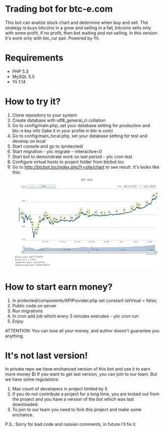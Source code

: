 Trading bot for btc-e.com
=========================

This bot can analize stock chart and determine when buy and sell.
The strategy is buys bitcoins in a grow and selling in a fall, bitcoins sells only with some profit, if no profit, then bot waiting and not selling.
In this version it's work only with btc_rur pair.
Powered by Yii.

Requirements
============
- PHP 5.3
- MySQL 5.5
- Yii 1.14

How to try it?
===============
1. Clone repository to your system
2. Create database with utf8_general_ci collation 
3. Go to config/main.php, set your database setting for production and btc-e key info (take it in your profile in btc-e.com)
4. Go to config/main_local.php, set your database setting for test and develop on local
5. Start console and go to /protected/
6. Start migration - yiic migrate --interactive=0
7. Start bot to demonstrate work on last period - yiic cron test
8. Configure virtual hosts to project folder from btcbot.loc
9. Go to http://btcbot.loc/index.php?r=site/chart to see result. It's looks like this:
![](demo.png)

How to start earn money?
=======================
1. In protected/components/APIProvider.php set constant isVirtual = false;
2. Public code on server
3. Run migrations
4. In cron add job which every 3 minutes executes - yiic cron run
5. Enjoy
 
ATTENTION: You can lose all your money, and author doesn't guarantee you anything.
 
 
It's not last version!
=====================
 
In private repo we have enchanced version of this bot and use it to earn more money $) 
If you want to get last version, you can join to our team.
But we have some regulations:
1) Max count of developers in project limited by 5
2) If you do not contribute a project for a long time, you are kicked out from the project and you have a version of the bot which was last downloaded.
3) To join to our team you need to fork this project and make some enchance. 

P.S.: Sorry for bad code and russian comments, in future i'll fix it.
